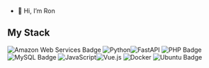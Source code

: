 - 👋 Hi, I’m Ron
## My Stack
![Amazon Web Services Badge](https://img.shields.io/badge/Amazon%20Web%20Services-232F3E?logo=amazonwebservices&logoColor=fff&style=for-the-badge)
![Python](https://img.shields.io/badge/python-3670A0?style=for-the-badge&logo=python&logoColor=ffdd54)![FastAPI](https://img.shields.io/badge/FastAPI-009485?style=for-the-badge&logo=FastAPI&logoColor=white)
![PHP Badge](https://img.shields.io/badge/PHP-777BB4?logo=php&logoColor=fff&style=for-the-badge)![MySQL Badge](https://img.shields.io/badge/MySQL-4479A1?logo=mysql&logoColor=fff&style=for-the-badge)
![JavaScript](https://img.shields.io/badge/javascript-%23323330.svg?style=for-the-badge&logo=javascript&logoColor=%23F7DF1E)![Vue.js](https://img.shields.io/badge/vuejs-%2335495e.svg?style=for-the-badge&logo=vuedotjs&logoColor=%234FC08D)
![Docker](https://img.shields.io/badge/docker-%230db7ed.svg?style=for-the-badge&logo=docker&logoColor=white)
![Ubuntu Badge](https://img.shields.io/badge/Ubuntu-E95420?logo=ubuntu&logoColor=fff&style=for-the-badge)


<!---
ronfoerster/ronfoerster is a ✨ special ✨ repository because its `README.md` (this file) appears on your GitHub profile.
You can click the Preview link to take a look at your changes.
--->

